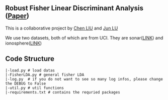 ## Robust Fisher Linear Discriminant Analysis (<a href="https://stanford.edu/~boyd/papers/pdf/robust_FDA.pdf">Paper</a>)

This is a collaborative project by [Chen LIU](http://liuchen1993.cn/HomePage/home.html) and [Jun LU](http://lujunzju.github.io/)

We use two datasets, both of which are from UCI. They are sonar(<a href="https://archive.ics.uci.edu/ml/machine-learning-databases/undocumented/connectionist-bench/sonar/sonar.all-data">LINK</a>) and ionosphere(<a href="https://archive.ics.uci.edu/ml/machine-learning-databases/ionosphere/ionosphere.data">LINK</a>)

## Code Structure
```
|-load.py # load datas
|-FisherLDA.py # general fisher LDA
|-log.py  # if you do not want to see so many log infos, please change the DEBUG to False
|-util.py # util functions
|-requirements.txt # contains the requried packages
```
